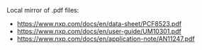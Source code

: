 
Local mirror of .pdf files:

* https://www.nxp.com/docs/en/data-sheet/PCF8523.pdf
* https://www.nxp.com/docs/en/user-guide/UM10301.pdf
* https://www.nxp.com/docs/en/application-note/AN11247.pdf

